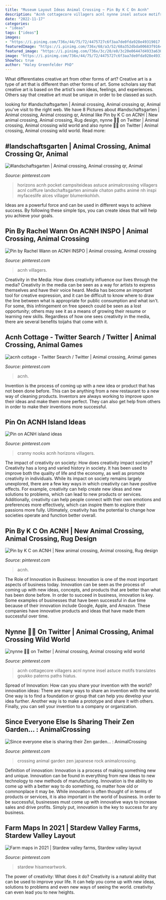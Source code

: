 ```yaml
---
title: "Museum Layout Ideas Animal Crossing ~ Pin By K C On Acnh"
description: "Acnh cottagecore villagers acnl nynne insel astuce motifs translates goukko paterns paths hiatus"
date: "2022-11-17"
categories:
- "ideas"
tags: ["ideas"]
images:
- "https://i.pinimg.com/736x/44/75/72/4475727c6f3aa7de0fda928e49319017.jpg"
featuredImage: "https://i.pinimg.com/736x/68/a3/52/68a352dbda00683f9164368ae5971fa3.jpg"
featured_image: "https://i.pinimg.com/736x/3c/20/e0/3c20e06447d4933a63022fce65b6904d.jpg"
image: "https://i.pinimg.com/736x/44/75/72/4475727c6f3aa7de0fda928e49319017.jpg"
ShowToc: true
author: "Haley Greenfelder PhD"
---
```



What differentiates creative art from other forms of art?
Creative art is a type of art that is different than other forms of art. Some scholars say that creative art is based on the artist’s own ideas, feelings, and experiences. Others say that creative art must be unique in order to be classed as such.

	

		
looking for #landschaftsgarten | Animal crossing, Animal crossing qr, Animal you've visit to the right web. We have 8 Pictures about #landschaftsgarten | Animal crossing, Animal crossing qr, Animal like Pin by K C on ACNH | New animal crossing, Animal crossing, Rug design, nynne 🐇💫 on Twitter | Animal crossing, Animal crossing wild world and also nynne 🐇💫 on Twitter | Animal crossing, Animal crossing wild world. Read more:
		
    
## #landschaftsgarten | Animal Crossing, Animal Crossing Qr, Animal

<img loading=lazy src="https://i.pinimg.com/originals/bb/d3/2f/bbd32fa01d3d8a1752821117b720a73b.jpg" onerror="this.onerror=null;this.src='https://tse4.mm.bing.net/th?id=OIP.ZdKXNHABJkkXcqE4TQuj7wHaHc&amp;pid=15.1';" alt="#landschaftsgarten | Animal crossing, Animal crossing qr, Animal">

_Source: pinterest.com_

>horizons acnh pocket campsiteideas astuce animalcrossing villagers acnl coiffure landschaftsgarten animale chaton paths animé nh inspi myfaceslife alces villager blumenkohlxh. 

	

Ideas are a powerful force and can be used in different ways to achieve success. By following these simple tips, you can create ideas that will help you achieve your goals.

    
## Pin By Rachel Wann On ACNH INSPO | Animal Crossing, Animal Crossing

<img loading=lazy src="https://i.pinimg.com/736x/0c/3b/15/0c3b1556a5f61c7eb0548899c6f4988d.jpg" onerror="this.onerror=null;this.src='https://tse4.mm.bing.net/th?id=OIP.2XYztkzWtuoWrG-lU-9HWAHaEK&amp;pid=15.1';" alt="Pin by Rachel Wann on ACNH INSPO | Animal crossing, Animal crossing">

_Source: pinterest.com_

>acnh villagers. 

	

Creativity in the Media: How does creativity influence our lives through the media?
Creativity in the media can be seen as a way for artists to express themselves and have their voice heard. Media has become an important tool for creative expression, and it can be difficult to know where to draw the line between what is appropriate for public consumption and what isn't. For some, this infringement on free speech could be seen as a lost opportunity; others may see it as a means of growing their resume or learning new skills. Regardless of how one sees creativity in the media, there are several benefits toijahs that come with it.

    
## Acnh Cottage - Twitter Search / Twitter | Animal Crossing, Animal Games

<img loading=lazy src="https://i.pinimg.com/736x/3c/20/e0/3c20e06447d4933a63022fce65b6904d.jpg" onerror="this.onerror=null;this.src='https://tse2.mm.bing.net/th?id=OIP.2pNrNni-yNkbzeCz6VNk-wHaEK&amp;pid=15.1';" alt="acnh cottage - Twitter Search / Twitter | Animal crossing, Animal games">

_Source: pinterest.com_

>acnh. 

	

Invention is the process of coming up with a new idea or product that has not been done before. This can be anything from a new restaurant to a new way of cleaning products. Inventors are always working to improve upon their ideas and make them more perfect. They can also get help from others in order to make their inventions more successful.

    
## Pin On ACNH Island Ideas

<img loading=lazy src="https://i.pinimg.com/736x/42/3e/6b/423e6b3f6cf46e1eca2896d05b547d49.jpg" onerror="this.onerror=null;this.src='https://tse3.mm.bing.net/th?id=OIP.FHR3eq3HKeLYz9XAXopF_wHaEK&amp;pid=15.1';" alt="Pin on ACNH island ideas">

_Source: pinterest.com_

>cranny nooks acnh horizons villagers. 

	

The impact of creativity on society: How does creativity impact society?
Creativity has a long and varied history in society. It has been used to improve both the quality of life and the economy, as well as promote creativity in individuals. While its impact on society remains largely unexplored, there are a few key ways in which creativity can have positive effects. For example, creativity can help create new ideas and new solutions to problems, which can lead to new products or services. Additionally, creativity can help people connect with their own emotions and preferences more effectively, which can inspire them to explore their passions more fully. Ultimately, creativity has the potential to change how societies operate and function better overall.

    
## Pin By K C On ACNH | New Animal Crossing, Animal Crossing, Rug Design

<img loading=lazy src="https://i.pinimg.com/736x/44/75/72/4475727c6f3aa7de0fda928e49319017.jpg" onerror="this.onerror=null;this.src='https://tse4.mm.bing.net/th?id=OIP.TPFMTL8nrY3FqrtUdF8bKQHaEK&amp;pid=15.1';" alt="Pin by K C on ACNH | New animal crossing, Animal crossing, Rug design">

_Source: pinterest.com_

>acnh. 

	

The Role of Innovation in Business:
Innovation is one of the most important aspects of business today. Innovation can be seen as the process of coming up with new ideas, concepts, and products that are better than what has been done before. In order to succeed in business, innovation is key. Some examples of businesses that have been successful in due time because of their innovation include Google, Apple, and Amazon. These companies have innovative products and ideas that have made them successful over time.

    
## Nynne 🐇💫 On Twitter | Animal Crossing, Animal Crossing Wild World

<img loading=lazy src="https://i.pinimg.com/736x/68/a3/52/68a352dbda00683f9164368ae5971fa3.jpg" onerror="this.onerror=null;this.src='https://tse1.mm.bing.net/th?id=OIP.zvFbVSHdY6LfRt3mAXODdgHaGT&amp;pid=15.1';" alt="nynne 🐇💫 on Twitter | Animal crossing, Animal crossing wild world">

_Source: pinterest.com_

>acnh cottagecore villagers acnl nynne insel astuce motifs translates goukko paterns paths hiatus. 

	

Spread of Innovation: How can you share your invention with the world?
innovation ideas: 
There are many ways to share an invention with the world. One way is to find a foundation or group that can help you develop your idea further. Another way is to make a prototype and share it with others. Finally, you can sell your invention to a company or organization.

    
## Since Everyone Else Is Sharing Their Zen Garden... : AnimalCrossing

<img loading=lazy src="https://i.pinimg.com/736x/e5/14/8d/e5148d74a6c6f00440d28f6d03441bfe.jpg" onerror="this.onerror=null;this.src='https://tse2.mm.bing.net/th?id=OIP.l_PXKfeA3grcaPVL96Uf6QHaEK&amp;pid=15.1';" alt="Since everyone else is sharing their Zen garden... : AnimalCrossing">

_Source: pinterest.com_

>crossing animal garden zen japanese rock animalcrossing. 

	

Definition of innovation:
Innovation is a process of making something new and unique. Innovation can be found in everything from new ideas to new technology to new methods of manufacturing. Innovation is the ability to come up with a better way to do something, no matter how old or commonplace it may be.
While innovation is often thought of in terms of products or services, it is also important in the world of business. In order to be successful, businesses must come up with innovative ways to increase sales and drive profits. Simply put, innovation is the key to success for any business.

    
## Farm Maps In 2021 | Stardew Valley Farms, Stardew Valley Layout

<img loading=lazy src="https://i.pinimg.com/736x/05/82/cf/0582cf217aeb144460c5f46bd3fec9d8.jpg" onerror="this.onerror=null;this.src='https://tse3.mm.bing.net/th?id=OIP.jvqTurvE59exVg9Qc_LIkQHaGB&amp;pid=15.1';" alt="Farm maps in 2021 | Stardew valley farms, Stardew valley layout">

_Source: pinterest.com_

>stardew hisameartwork. 

	

The power of creativity: What does it do?
Creativity is a natural ability that can be used to improve your life. It can help you come up with new ideas, solutions to problems and even new ways of seeing the world. creativity can even lead you to new heights.

